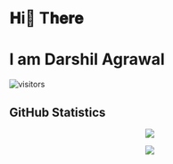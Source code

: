 # 𝐇i👋 T𝐡𝐞𝐫𝐞
# I am Darshil Agrawal
<p align="center">

![visitors](https://visitor-badge.glitch.me/badge?page_id=sherdil0023&left_color=e63946&right_color=green) 

</p>

## GitHub Statistics

<p align="center">
 <a href="https://github-readme-stats.vercel.app/api?username=sherdil0023&show_icons=true&count_private=true&theme=onedark">
  <img align="center" src="https://github-readme-stats.vercel.app/api?username=sherdil0023&show_icons=true&count_private=true&theme=onedark" />
</a>
</p>

<p align="center">
<a href="https://github-readme-stats.vercel.app/api/top-langs/?username=sudo-jarvis&theme=onedark">
  <img align="center" src="https://github-readme-stats.vercel.app/api/top-langs/?username=sherdil0023&theme=onedark&exclude_repo=Competitive-Programming&hide=html,css" />
</a>
</p>
